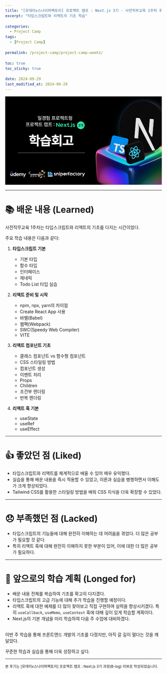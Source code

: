 ```yaml
---
title: "[유데미x스나이퍼팩토리] 프로젝트 캠프 : Next.js 3기 - 사전직무교육 1주차 회고"
excerpt: "타입스크립트와 리액트의 기초 학습"

categories:
  - Project Camp
tags:
  - [Project Camp]

permalink: /project-camp/project-camp-week1/

toc: true
toc_sticky: true

date: 2024-09-29
last_modified_at: 2024-09-29
---
```


![learning-reflection](/assets/images/posts_img/project-camp/learning-reflection.png)

---

# 📚 배운 내용 (Learned)

사전직무교육 1주차는 타입스크립트와 리액트의 기초를 다지는 시간이었다.

주요 학습 내용은 다음과 같다:

1. **타입스크립트 기본**

   - 기본 타입
   - 함수 타입
   - 인터페이스
   - 제네릭
   - Todo List 타입 실습

2. **리액트 준비 및 시작**

   - npm, npx, yarn의 차이점
   - Create React App 사용
   - 바벨(Babel)
   - 웹팩(Webpack)
   - SWC(Speedy Web Compiler)
   - VITE

3. **리액트 컴포넌트 기초**

   - 클래스 컴포넌트 vs 함수형 컴포넌트
   - CSS 스타일링 방법
   - 컴포넌트 생성
   - 이벤트 처리
   - Props
   - Children
   - 조건부 렌더링
   - 반복 렌더링

4. **리액트 훅 기본**
   - useState
   - useRef
   - useEffect

---

# 👍 좋았던 점 (Liked)

- 타입스크립트와 리액트를 체계적으로 배울 수 있어 매우 유익했다.
- 실습을 통해 배운 내용을 즉시 적용할 수 있었고, 이론과 실습을 병행하면서 이해도가 크게 향상되었다.
- Tailwind CSS를 활용한 스타일링 방법을 배워 CSS 지식을 더욱 확장할 수 있었다.

---

# 😞 부족했던 점 (Lacked)

- 타입스크립트의 기능들에 대해 완전히 이해하는 데 어려움을 겪었다. 더 많은 공부가 필요할 것 같다.
- 특히 리액트 훅에 대해 완전히 이해하지 못한 부분이 있어, 이에 대한 더 많은 공부가 필요하다.

---

# 🎯 앞으로의 학습 계획 (Longed for)

- 배운 내용 전체를 복습하여 기초를 확고히 다지겠다.
- 타입스크립트의 고급 기능에 대해 추가 학습을 진행할 예정이다.
- 리액트 훅에 대한 예제를 더 많이 찾아보고 직접 구현하여 실력을 향상시키겠다. 특히 `useCallback`, `useMemo`, `useContext` 훅에 대해 깊이 있게 학습할 계획이다.
- Next.js의 기본 개념을 미리 학습하여 다음 주 수업에 대비하겠다.

<br />
이번 주 학습을 통해 프론트엔드 개발의 기초를 다졌지만, 아직 갈 길이 멀다는 것을 깨달았다.

꾸준한 학습과 실습을 통해 더욱 성장하고 싶다.

---

<small>본 후기는 [유데미x스나이퍼팩토리] 프로젝트 캠프 : Next.js 3기 과정(B-log) 리뷰로 작성되었습니다.</small>
